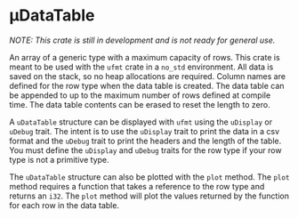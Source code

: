 # µDataTable
_NOTE: This crate is still in development and is not ready for general use._

An array of a generic type with a maximum capacity of rows. This crate is meant to be
used with the `ufmt` crate in a `no_std` environment. All data is saved on the
stack, so no heap allocations are required. Column names are defined for the row type
when the data table is created. The data table can be appended to up to the maximum number
of rows defined at compile time. The data table contents can be erased to reset the length to zero.

A `uDataTable` structure can be displayed with `ufmt` using the `uDisplay` or `uDebug` trait.
The intent is to use the `uDisplay` trait to print the data in a csv format and the `uDebug`
trait to print the headers and the length of the table. You must define the `uDisplay` and
`uDebug` traits for the row type if your row type is not a primitive type.

The `uDataTable` structure can also be plotted with the `plot` method. The `plot` method
requires a function that takes a reference to the row type and returns an `i32`. The
`plot` method will plot the values returned by the function for each row in the data table.
